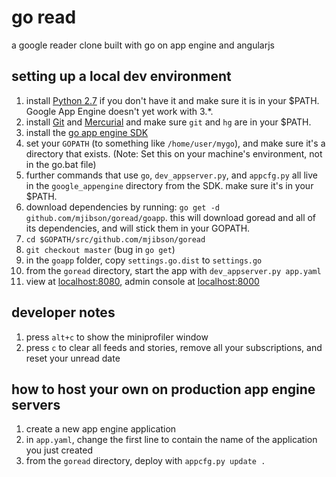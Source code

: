 # go read

a google reader clone built with go on app engine and angularjs

## setting up a local dev environment

1. install [Python 2.7](http://www.python.org/download/releases/2.7.5/) if you don't have it and make sure it is in your $PATH. Google App Engine doesn't yet work with 3.*.
1. install [Git](http://gitscm.com/) and [Mercurial](http://mercurial.selenic.com/wiki/Download) and make sure `git` and `hg` are in your $PATH.
1. install the [go app engine SDK](https://developers.google.com/appengine/downloads#Google_App_Engine_SDK_for_Go)
1. set your `GOPATH` (to something like `/home/user/mygo`), and make sure it's a directory that exists. (Note: Set this on your machine's environment, not in the go.bat file)
1. further commands that use `go`, `dev_appserver.py`, and `appcfg.py` all live in the `google_appengine` directory from the SDK. make sure it's in your $PATH.
1. download dependencies by running: `go get -d github.com/mjibson/goread/goapp`. this will download goread and all of its dependencies, and will stick them in your GOPATH.
1. `cd $GOPATH/src/github.com/mjibson/goread`
1. `git checkout master` (bug in `go get`)
1. in the `goapp` folder, copy `settings.go.dist` to `settings.go`
1. from the `goread` directory, start the app with `dev_appserver.py app.yaml`
1. view at [localhost:8080](http://localhost:8080), admin console at [localhost:8000](http://localhost:8000)
 
## developer notes

1. press `alt+c` to show the miniprofiler window
1. press `c` to clear all feeds and stories, remove all your subscriptions, and reset your unread date

## how to host your own on production app engine servers

1. create a new app engine application
1. in `app.yaml`, change the first line to contain the name of the application you just created
1. from the `goread` directory, deploy with `appcfg.py update .`
